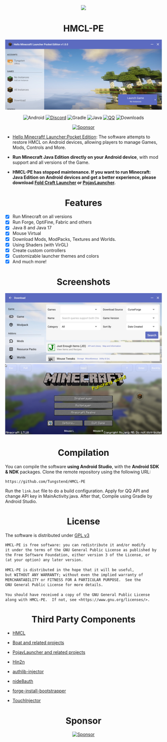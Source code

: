 <div align="center">
    <img width="175" src="/HMCLPE/src/main/res/drawable/ic_craft_table.png"></img>
</div>

<h1 align="center">HMCL-PE</h1>

<div align="center">

![MainScreen](/.github/images/main.jpg)

![Android](https://img.shields.io/badge/Android-3DDC84?style=for-the-badge&logo=android&logoColor=white)
[![Discord](https://img.shields.io/badge/Discord-4903FC?style=for-the-badge&logo=discord&logoColor=white)](https://discord.gg/c79XjKHy4S)
![Gradle](https://img.shields.io/badge/Gradle-02303A.svg?style=for-the-badge&logo=Gradle&logoColor=white)
![Java](https://img.shields.io/badge/Java-ED8B00?style=for-the-badge&logo=java&logoColor=white)
[![QQ](https://img.shields.io/badge/QQ-4903FC?style=for-the-badge&logoColor=white)](https://jq.qq.com/?_wv=1027&k=PomNnDJW)
![Downloads](https://img.shields.io/github/downloads/Tungstend/HMCL-PE/total?color=green&style=for-the-badge)

[![Sponsor](https://img.shields.io/badge/sponsor-30363D?style=for-the-badge&logo=GitHub-Sponsors&logoColor=#EA4AAA)](https://afdian.net/@tungs)

</div>

- [Hello Minecraft! Launcher:Pocket Edition](https://tungstend.github.io/): 
The software attempts to restore HMCL on Android devices, allowing players to manage Games, Mods, Controls and More.

- **Run Minecraft Java Edition directly on your Android device**, with mod support and all versions of the Game.

- **HMCL-PE has stopped maintenance. If you want to run Minecraft: Java Edition on Android devices and get a better experience, please download [Fold Craft Launcher](https://fcl-team.github.io/) or [PojavLauncher](https://github.com/PojavLauncherTeam/PojavLauncher).**

<h1 align="center">Features</h1>

- [x] Run Minecraft on all versions
- [x] Run Forge, OptiFine, Fabric and others
- [x] Java 8 and Java 17
- [x] Mouse Virtual
- [x] Download Mods, ModPacks, Textures and Worlds.
- [x] Using Shaders (with VirGL)
- [x] Create custom controllers
- [x] Customizable launcher themes and colors
- [x] And much more!

<h1 align="center">Screenshots</h1>

![GameScreen1](/.github/images/mod.jpg)
![GameScreen2](/.github/images/game.jpg)

<h1 align="center">Compilation</h1>

You can compile the software **using Android Studio**, with the **Android SDK & NDK** packages.
Clone the remote repository using the following URL:
```
https://github.com/Tungstend/HMCL-PE
```
Run the ```link.bat``` file to do a build configuration.
Apply for QQ API and change API key in MainActivity.java.
After that, Compile using Gradle by Android Studio.

<h1 align="center">License</h1>

The software is distributed under [GPL v3](https://www.gnu.org/licenses/gpl-3.0.html)
```
HMCL-PE is free software: you can redistribute it and/or modify
it under the terms of the GNU General Public License as published by
the Free Software Foundation, either version 3 of the License, or
(at your option) any later version.

HMCL-PE is distributed in the hope that it will be useful,
but WITHOUT ANY WARRANTY; without even the implied warranty of
MERCHANTABILITY or FITNESS FOR A PARTICULAR PURPOSE.  See the
GNU General Public License for more details.

You should have received a copy of the GNU General Public License
along with HMCL-PE.  If not, see <https://www.gnu.org/licenses/>.
```

<h1 align="center">Third Party Components</h1>

- [HMCL](https://github.com/huanghongxun/HMCL)

- [Boat and related projects](https://github.com/AOF-Dev/Boat)

- [PojavLauncher and related projects](https://github.com/PojavLauncherTeam/PojavLauncher)

- [Hin2n](https://github.com/switch-iot/hin2n)

- [authlib-injector](https://github.com/yushijinhun/authlib-injector)

- [nide8auth](https://login.mc-user.com:233/account/login)

- [forge-install-bootstrapper](https://github.com/bangbang93/forge-install-bootstrapper)

- [TouchInjector](https://github.com/Tungstend/TouchInjector)

<h1 align="center">Sponsor</h1>

<div align="center">

[![Sponsor](https://img.shields.io/badge/sponsor-30363D?style=for-the-badge&logo=GitHub-Sponsors&logoColor=#EA4AAA)](https://afdian.net/@tungs)

</div>
